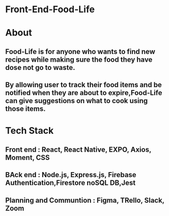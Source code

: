 # Front-End-Food-Life

# About
## Food-Life is for anyone who wants to find new recipes while making sure the food they have dose not go to waste.
## By allowing user to track their food items and be notified when they are about to expire,Food-Life can give suggestions on what to cook using those items.

# Tech Stack

## Front end : React, React Native, EXPO, Axios, Moment, CSS
## BAck end : Node.js, Express.js, Firebase Authentication,Firestore noSQL DB,Jest
## Planning and Communtion : Figma, TRello, Slack, Zoom 
